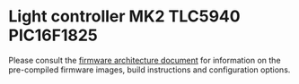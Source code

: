 # Light controller MK2 TLC5940 PIC16F1825

Please consult the [firmware architecture document](../doc/firmware-architecture.md) for information on the pre-compiled firmware images, build instructions and configuration options.
